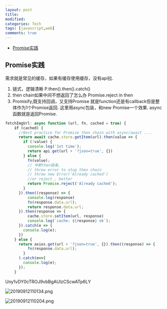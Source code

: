 ```yaml
---
layout: post
title:
modified:
categories: Tech
tags: [javascript,web]
comments: true
---
```

<!-- TOC -->

- [Promise实践](#promise实践)

<!-- /TOC -->

## Promise实践

需求就是常见的缓存，如果有缓存使用缓存，没有api拉.

1. 链式，逻辑清晰
P.then().then().catch()
2. then chain如果中间不想返回了怎么办
Promise.reject in then
3. Promisify,既支持回调，又支持Promise
就是function还是有callback但是整体作为1个Promise返回.
这里用async包装，和new Promise一个效果.
async函数就是返回Promise.

```js
fetchImgUrl: async function (url, fn, cached = true) {
    if (cached) {
      //Best practice for Promise then chain with async/await ....
      return await cache.store.getItem(url).then(value => {
        if (!value) {
          console.log('1st time');
          return api.get(url + '?json=true', {})
        } else {
          fn(value);
          // 中断then链条,
          // throw error to stop then chain
          // throw new Error('Already cached')
          //or reject , better
          return Promise.reject('Already cached');
        }
      }).then((response) => {
          console.log(response)
          fn(response.data.url);
          return response.data.url;
      }).then(response => {
          cache.store.setItem(url, response)
          console.log(`cache: ${response} ok`);
      }).catch(e => {
        console.log(e);
      })
    } else {
      return axios.get(url + '?json=true', {}).then((response) => {
          fn(response.data.url);
        }
      ).catch(e=>{
        console.log(e);
      });
    }
```

Uny1vDY0cTROJ9vbBgAUlzCScwATp6LY

![20190912110134.png](https://images-1257933000.cos.ap-chengdu.myqcloud.com/undefined20190912110134.png)


![20190912110204.png](https://images-1257933000.cos.ap-chengdu.myqcloud.com/undefined20190912110204.png)
